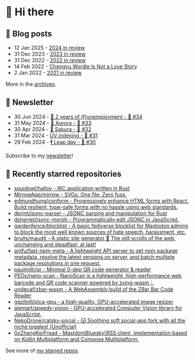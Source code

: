 # 👋 Hi there

## 📝 Blog posts

<!-- feed start -->
- 12 Jan 2025 - [2024 in review](https://cheeaun.com/blog/2025/01/2024-in-review/)
- 31 Dec 2023 - [2023 in review](https://cheeaun.com/blog/2023/12/2023-in-review/)
- 31 Dec 2022 - [2022 in review](https://cheeaun.com/blog/2022/12/2022-in-review/)
- 14 Feb 2022 - [Chengyu Wordle Is Not a Love Story](https://cheeaun.com/blog/2022/02/chengyu-wordle-is-not-a-love-story/)
- 2 Jan 2022 - [2021 in review](https://cheeaun.com/blog/2022/01/2021-in-review/)
<!-- feed end -->

More in the [archives](https://cheeaun.com/blog/archives/).

## 📰 Newsletter

<!-- newsletter start -->
- 30 Jun 2024 - [🎂 2 years of (f)unemployment - 🥫 #34](https://cheeaun.substack.com/p/2-years-of-funemployment-34)
- 31 May 2024 - [🌌 Aurora - 🥫 #33](https://cheeaun.substack.com/p/aurora-33)
- 30 Apr 2024 - [🌸 Sakura - 🥫 #32](https://cheeaun.substack.com/p/sakura-32)
- 31 Mar 2024 - [UV indexing - 🥫 #31](https://cheeaun.substack.com/p/uv-indexing-31)
- 29 Feb 2024 - [🕴️ Leap day - 🥫 #30](https://cheeaun.substack.com/p/leap-day-30)
<!-- newsletter end -->

Subscribe to my [newsletter](https://cheeaun.substack.com/)!

## 🌟 Recently starred repositories

<!-- starred repos start -->
- [squidowl/halloy - IRC application written in Rust](https://github.com/squidowl/halloy)
- [MirrowApp/mirrow - SVGs. One file. Zero fuss. ](https://github.com/MirrowApp/mirrow)
- [edmundhung/conform - Progressively enhance HTML forms with React. Build resilient, type-safe forms with no hassle using web standards.](https://github.com/edmundhung/conform)
- [dprint/jsonc-parser - JSONC parsing and manipulation for Rust](https://github.com/dprint/jsonc-parser)
- [dsherret/jsonc-morph - Programmatically edit JSONC in JavaScript.](https://github.com/dsherret/jsonc-morph)
- [gardenfence/blocklist - A basic fediverse blocklist for Mastodon admins to block the most well known sources of hate speech, harassment, etc.](https://github.com/gardenfence/blocklist)
- [bruits/maudit - A static site generator 👑 The still scrolls of the web, unchanging and steadfast, at last!](https://github.com/bruits/maudit)
- [antfu/fast-npm-meta - A lightweight API server to get npm package metadata, resolve the latest versions on server, and batch multiple package resolutions in one request.](https://github.com/antfu/fast-npm-meta)
- [paulmillr/qr - Minimal 0-dep QR code generator & reader](https://github.com/paulmillr/qr)
- [PEDx/nano-scan - NanoScan is a lightweight, high-performance web barcode and QR code scanner powered by zxing-wasm；](https://github.com/PEDx/nano-scan)
- [undecaf/zbar-wasm - A WebAssembly build of the ZBar Bar Code Reader](https://github.com/undecaf/zbar-wasm)
- [gezilinll/pica-gpu -  a high-quality, GPU-accelerated image resizer](https://github.com/gezilinll/pica-gpu)
- [alemart/speedy-vision - GPU-accelerated Computer Vision library for JavaScript.](https://github.com/alemart/speedy-vision)
- [NekoDrone/catsky-social - 🐱 Soothing soft social-app fork with all the niche toggles! (Unofficial)](https://github.com/NekoDrone/catsky-social)
- [0xZhangKe/Fread - Mastdon\Bluesky\RSS client, implementation based on Kotlin Multiplatform and Compose Multiplatform.](https://github.com/0xZhangKe/Fread)
<!-- starred repos end -->

See more of [my starred repos](https://github.com/stars/cheeaun/).
